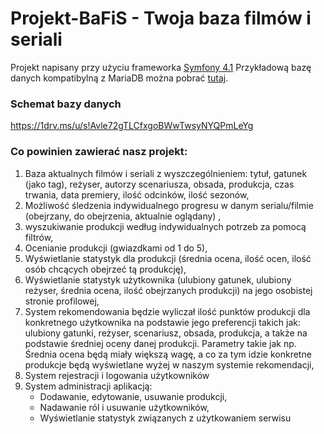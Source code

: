 # Projekt-BaFiS - Twoja baza filmów i seriali
Projekt napisany przy użyciu frameworka [Symfony 4.1](https://symfony.com/)
Przykładową bazę danych kompatibylną z MariaDB można pobrać [tutaj](https://1drv.ms/u/s!Avle72gTLCfxgohnYs7CxA3f-TYzvw).

### Schemat bazy danych
https://1drv.ms/u/s!Avle72gTLCfxgoBWwTwsyNYQPmLeYg

### Co powinien zawierać nasz projekt:
1. Baza aktualnych filmów i seriali z wyszczególnieniem: tytuł, gatunek (jako tag), reżyser, autorzy scenariusza, obsada, produkcja, czas trwania, data premiery, ilość odcinków, ilość sezonów,
2. Możliwość śledzenia indywidualnego progresu w danym serialu/filmie (obejrzany, do obejrzenia, aktualnie oglądany) ,
3. wyszukiwanie produkcji według indywidualnych potrzeb za pomocą filtrów, 
4. Ocenianie produkcji (gwiazdkami od 1 do 5),
5. Wyświetlanie statystyk dla produkcji (średnia ocena, ilość ocen, ilość osób chcących obejrzeć tą produkcję),
6. Wyświetlanie statystyk użytkownika (ulubiony gatunek, ulubiony reżyser, średnia ocena, ilość obejrzanych produkcji) na jego osobistej stronie profilowej,
7. System rekomendowania będzie wyliczał ilość punktów produkcji dla konkretnego użytkownika na podstawie jego preferencji takich jak: ulubiony gatunki, reżyser, scenariusz, obsada, produkcja, a także na podstawie średniej oceny danej produkcji. Parametry takie jak np. Średnia ocena będą miały większą wagę, a co za tym idzie konkretne produkcje będą wyświetlane wyżej w naszym systemie rekomendacji,
8. System rejestracji i logowania użytkowników
9. System administracji aplikacją:
   * Dodawanie, edytowanie, usuwanie produkcji,
   * Nadawanie ról i usuwanie użytkowników,
   * Wyświetlanie statystyk związanych z użytkowaniem serwisu
